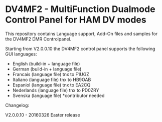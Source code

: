DV4MF2 - MultiFunction Dualmode Control Panel for HAM DV modes
==============================================================

This repository contains Language support, Add-On files and samples for the DV4MF2 DMR Controlpanel.

Starting from V2.0.0.10 the DV4MF2 control panel supports the following GUI languages:

- English    (build-in + language file)
- German     (build-in + language file)
- Francais   (language file) tnx to F1UGZ
- Italiano   (language file) tnx to HB9OAB
- Espaniol   (language file) tnx to EA2CQ
- Nederlands (language file) tnx to PD0ZRY
- Svenska    (language file) *contributor needed

Changelog:

V2.0.0.10  - 20160326 Easter release 



